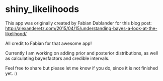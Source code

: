 # shiny_likelihoods

This app was originally created by Fabian Dablander for this blog post: http://alexanderetz.com/2015/04/15/understanding-bayes-a-look-at-the-likelihood/

All credit to Fabian for that awesome app!

Currently I am working on adding prior and posterior distributions, as well as calculating bayesfactors and credible intervals.

Feel free to share but please let me know if you do, since it is not finished yet. :)
